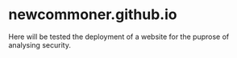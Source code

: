 # newcommoner.github.io
Here will be tested the deployment of a website for the puprose of analysing security.

